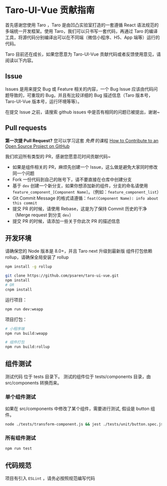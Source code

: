 # Taro-UI-Vue 贡献指南

首先感谢您使用 Taro ，Taro 是由凹凸实验室打造的一套遵循 React 语法规范的多端统一开发框架。使用 Taro，我们可以只书写一套代码，再通过 Taro 的编译工具，将源代码分别编译出可以在不同端（微信小程序、H5、App 端等）运行的代码。

Taro 目前还在成长，如果您愿意为 Taro-UI-Vue 贡献代码或者反馈使用意见，请阅读以下内容。


## Issue

Issues 是用来提交 Bug 或 Feature 相关的内容，一个 Bug Issue 应该由代码问题导致的，可重现的 Bug，并且有比较详细的 Bug 描述信息（Taro 版本号，Taro-UI-Vue 版本号，运行环境等等）。

在提交 Issue 之前，请搜索 github issues 中是否有相同的问题已被提出，谢谢~

## Pull requests

**第一次提 Pull Request?** 您可以学习这套 *免费* 的课程
[How to Contribute to an Open Source Project on GitHub](https://egghead.io/series/how-to-contribute-to-an-open-source-project-on-github)

我们欢迎所有类型的 PR，感谢您愿意花时间贡献代码~

- 如果是组件相关的 PR，麻烦先创建一个 Issue，这么做是避免大家同时修改同一个问题
- Fork 一份代码到自己的账号下，请不要直接在仓库中创建分支
- 基于 `dev` 创建一个新分支，如果你想添加新的组件，分支的命名请使用 `feature_component_[Component Name]`。（例如：`feature_component_list`）
- Git Commit Message 的格式请遵循：`feat(Component Name): info about this commit`
- 提交 PR 的时候，请使用 Rebase，这是为了保持 Commit 历史的干净（Merge request 到分支 `dev`）
- 提交 PR 的时候，请添加一些关于你此次 PR 的描述信息

## 开发环境

请确保您的 Node 版本是 8.0+，并且 Taro next 升级到最新版
组件打包依赖 rollup，请确保全局安装了 rollup
``` bash
npm install -g rollup
``` 

```bash
git clone https://github.com/psaren/taro-ui-vue.git
npm install
# OR
cnpm install
```

运行项目：

```bash
npm run dev:weapp
```

项目打包：

```bash
# 小程序端
npm run build:weapp

# 组件打包
npm run build:rollup
```

## 组件测试
测试代码 位于 tests 目录下。
测试的组件位于 tests/components 目录，由src/components 转换而来。
### 单个组件测试
如果在 src/components 中修改了某个组件，需要进行测试, 假设是 button 组件。
``` bash
node ./tests/transform-component.js && jest ./tests/unit/button.spec.js
```
### 所有组件测试
``` bash
npm run test
```

## 代码规范

项目有引入 `ESLint` ，请务必按照规范编写代码
